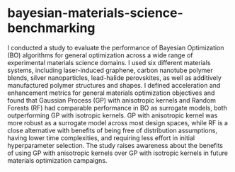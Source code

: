# bayesian-materials-science-benchmarking

I conducted a study to evaluate the performance of Bayesian Optimization (BO) algorithms for general optimization across a wide range
of experimental materials science domains. I used six different materials systems, including laser-induced graphene, carbon nanotube polymer blends,
silver nanoparticles, lead-halide perovskites, as well as additively manufactured polymer structures and shapes. I defined acceleration and
enhancement metrics for general materials optimization objectives and found that Gaussian Process (GP) with anisotropic kernels and
Random Forests (RF) had comparable performance in BO as surrogate models, both outperforming GP with isotropic kernels. GP with
anisotropic kernel was more robust as a surrogate model across most design spaces, while RF is a close alternative with benefits of
being free of distribution assumptions, having lower time complexities, and requiring less effort in initial hyperparameter selection.
The study raises awareness about the benefits of using GP with anisotropic kernels over GP with isotropic kernels in future materials
optimization campaigns.
